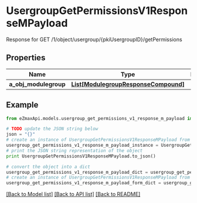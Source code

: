 # UsergroupGetPermissionsV1ResponseMPayload

Response for GET /1/object/usergroup/{pkiUsergroupID}/getPermissions

## Properties

Name | Type | Description | Notes
------------ | ------------- | ------------- | -------------
**a_obj_modulegroup** | [**List[ModulegroupResponseCompound]**](ModulegroupResponseCompound.md) |  | 

## Example

```python
from eZmaxApi.models.usergroup_get_permissions_v1_response_m_payload import UsergroupGetPermissionsV1ResponseMPayload

# TODO update the JSON string below
json = "{}"
# create an instance of UsergroupGetPermissionsV1ResponseMPayload from a JSON string
usergroup_get_permissions_v1_response_m_payload_instance = UsergroupGetPermissionsV1ResponseMPayload.from_json(json)
# print the JSON string representation of the object
print UsergroupGetPermissionsV1ResponseMPayload.to_json()

# convert the object into a dict
usergroup_get_permissions_v1_response_m_payload_dict = usergroup_get_permissions_v1_response_m_payload_instance.to_dict()
# create an instance of UsergroupGetPermissionsV1ResponseMPayload from a dict
usergroup_get_permissions_v1_response_m_payload_form_dict = usergroup_get_permissions_v1_response_m_payload.from_dict(usergroup_get_permissions_v1_response_m_payload_dict)
```
[[Back to Model list]](../README.md#documentation-for-models) [[Back to API list]](../README.md#documentation-for-api-endpoints) [[Back to README]](../README.md)


